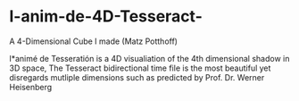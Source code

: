 # l-anim-de-4D-Tesseract-
A 4-Dimensional Cube I made (Matz Potthoff)

l*animé de Tesseratión is a 4D visualiation of the 4th dimensional shadow in 3D space, The Tesseract bidirectional time file is the most beautiful yet disregards mutliple dimensions such as predicted by Prof. Dr. Werner Heisenberg
